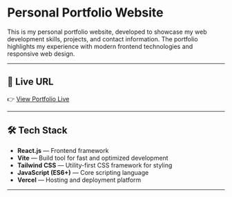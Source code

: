 # Personal Portfolio Website

This is my personal portfolio website, developed to showcase my web development skills, projects, and contact information. The portfolio highlights my experience with modern frontend technologies and responsive web design.

---

## 🚀 Live URL

👉 [View Portfolio Live](https://portfolio-mu-nine-85.vercel.app/)

---

## 🛠️ Tech Stack

- **React.js** — Frontend framework
- **Vite** — Build tool for fast and optimized development
- **Tailwind CSS** — Utility-first CSS framework for styling
- **JavaScript (ES6+)** — Core scripting language
- **Vercel** — Hosting and deployment platform

---

